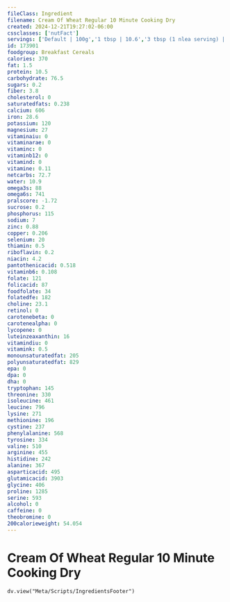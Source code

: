 ```yaml
---
fileClass: Ingredient
filename: Cream Of Wheat Regular 10 Minute Cooking Dry
created: 2024-12-21T19:27:02-06:00
cssclasses: ['nutFact']
servings: ['Default | 100g','1 tbsp | 10.6','3 tbsp (1 nlea serving) | 33','1 cup | 173']
id: 173901
foodgroup: Breakfast Cereals
calories: 370
fat: 1.5
protein: 10.5
carbohydrate: 76.5
sugars: 0.2
fiber: 3.8
cholesterol: 0
saturatedfats: 0.238
calcium: 606
iron: 28.6
potassium: 120
magnesium: 27
vitaminaiu: 0
vitaminarae: 0
vitaminc: 0
vitaminb12: 0
vitamind: 0
vitamine: 0.11
netcarbs: 72.7
water: 10.9
omega3s: 88
omega6s: 741
pralscore: -1.72
sucrose: 0.2
phosphorus: 115
sodium: 7
zinc: 0.88
copper: 0.206
selenium: 20
thiamin: 0.5
riboflavin: 0.2
niacin: 4.2
pantothenicacid: 0.518
vitaminb6: 0.108
folate: 121
folicacid: 87
foodfolate: 34
folatedfe: 182
choline: 23.1
retinol: 0
carotenebeta: 0
carotenealpha: 0
lycopene: 0
luteinzeaxanthin: 16
vitamindiu: 0
vitamink: 0.5
monounsaturatedfat: 205
polyunsaturatedfat: 829
epa: 0
dpa: 0
dha: 0
tryptophan: 145
threonine: 330
isoleucine: 461
leucine: 796
lysine: 271
methionine: 196
cystine: 237
phenylalanine: 568
tyrosine: 334
valine: 510
arginine: 455
histidine: 242
alanine: 367
asparticacid: 495
glutamicacid: 3903
glycine: 406
proline: 1285
serine: 593
alcohol: 0
caffeine: 0
theobromine: 0
200calorieweight: 54.054
---
```


# Cream Of Wheat Regular 10 Minute Cooking Dry

```dataviewjs
dv.view("Meta/Scripts/IngredientsFooter")
```